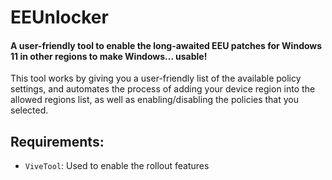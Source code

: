 # EEUnlocker
#### A user-friendly tool to enable the long-awaited EEU patches for Windows 11 in other regions to make Windows... usable!

This tool works by giving you a user-friendly list of the available policy settings, and automates the process of adding your device region into the allowed regions list, as well as enabling/disabling the policies that you selected.

## Requirements:
- `ViveTool`: Used to enable the rollout features
